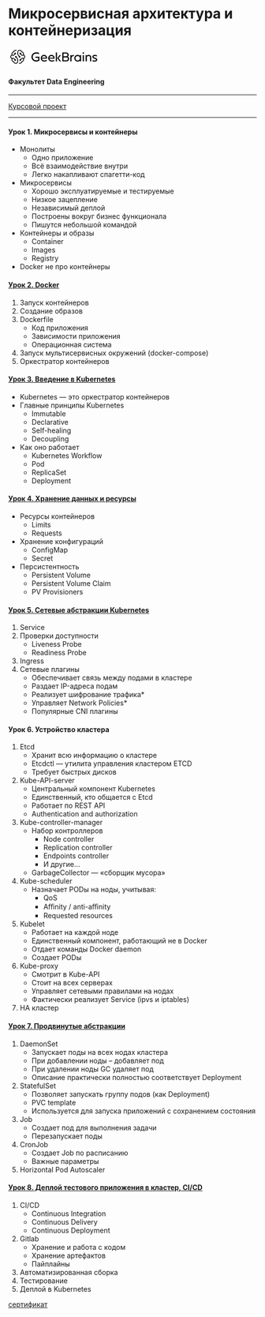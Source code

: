 # Микросервисная архитектура и контейнеризация
![](logo.png)
#### Факультет Data Engineering
___
[Курсовой проект](https://github.com/TolstikovIgor/containerization/tree/main/lesson8)
____
#### Урок 1. Микросервисы и контейнеры
* Монолиты
  * Одно приложение
  * Всё взаимодействие внутри
  * Легко накапливают спагетти-код
* Микросервисы
  * Хорошо эксплуатируемые и тестируемые
  * Низкое зацепление
  * Независимый деплой
  * Построены вокруг бизнес функционала
  * Пишутся небольшой командой
* Контейнеры и образы
  * Container
  * Images
  * Registry
* Docker не про контейнеры

#### [Урок 2. Docker](https://github.com/TolstikovIgor/containerization/tree/main/lesson2)
1. Запуск контейнеров
2. Создание образов
3. Dockerfile
   * Код приложения
   * Зависимости приложения
   * Операционная система
4. Запуск мультисервисных окружений (docker-compose)
5. Оркестратор контейнеров

#### [Урок 3. Введение в Kubernetes](https://github.com/TolstikovIgor/containerization/tree/main/lesson3)
* Kubernetes — это оркестратор контейнеров
* Главные принципы Kubernetes
  * Immutable
  * Declarative
  * Self-healing
  * Decoupling
* Как оно работает
  * Kubernetes Workflow
  * Pod
  * ReplicaSet
  * Deployment

#### [Урок 4. Хранение данных и ресурсы](https://github.com/TolstikovIgor/containerization/tree/main/lesson4)
* Ресурсы контейнеров
  * Limits
  * Requests
* Хранение конфигураций
  * ConfigMap
  * Secret
* Персистентность
  * Persistent Volume
  * Persistent Volume Claim
  * PV Provisioners

#### [Урок 5. Сетевые абстракции Kubernetes](https://github.com/TolstikovIgor/containerization/tree/main/lesson5)
1. Service
2. Проверки доступности
   * Liveness Probe
   * Readiness Probe
4. Ingress
5. Сетевые плагины
   * Обеспечивает связь между подами в кластере
   * Раздает IP-адреса подам
   * Реализует шифрование трафика*
   * Управляет Network Policies*
   * Популярные CNI плагины

#### Урок 6. Устройство кластера
1. Etcd
    * Хранит всю информацию о кластере
    * Etcdctl — утилита управления кластером ETCD
    * Требует быстрых дисков
2. Kube-API-server
    * Центральный компонент Kubernetes
    * Единственный, кто общается с Etcd
    * Работает по REST API
    * Authentication and authorization
3. Kube-controller-manager
    * Набор контроллеров
       * Node controller
       * Replication controller
       * Endpoints controller
       * И другие…
    * GarbageCollector — «сборщик мусора»
4. Kube-scheduler
    * Назначает PODы на ноды, учитывая:
       * QoS
       * Aﬃnity / anti-aﬃnity
       * Requested resources
5. Kubelet
   * Работает на каждой ноде
   * Единственный компонент, работающий не в Docker
   * Отдает команды Docker daemon
   * Создает PODы
6. Kube-proxy
   * Смотрит в Kube-API
   * Стоит на всех серверах
   * Управляет сетевыми правилами на нодах
   * Фактически реализует Service (ipvs и iptables)
7. HA кластер

#### [Урок 7. Продвинутые абстракции](https://github.com/TolstikovIgor/containerization/tree/main/lesson7)
1. DaemonSet
   * Запускает поды на всех нодах кластера
   * При добавлении ноды – добавляет под
   * При удалении ноды GC удаляет под
   * Описание практически полностью соответствует Deployment
2. StatefulSet
   * Позволяет запускать группу подов (как Deployment)
   * PVC template
   * Используется для запуска приложений с сохранением состояния
3. Job
   * Создает под для выполнения задачи
   * Перезапускает поды
4. CronJob
   * Создает Job по расписанию
   * Важные параметры
5. Horizontal Pod Autoscaler

#### [Урок 8. Деплой тестового приложения в кластер, CI/CD](https://github.com/TolstikovIgor/containerization/tree/main/lesson8)
1. CI/CD
   * Continuous Integration
   * Continuous Delivery
   * Continuous Deployment
2. Gitlab
   * Хранение и работа с кодом
   * Хранение артефактов
   * Пайплайны
3. Автоматизированная сборка
4. Тестирование
5. Деплой в Kubernetes


[сертификат](https://gb.ru/go/D-35xc)
